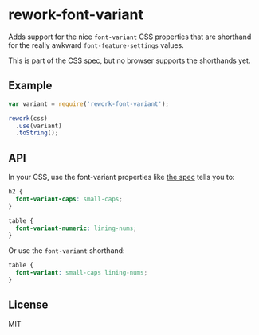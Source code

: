 # rework-font-variant

  Adds support for the nice `font-variant` CSS properties that are shorthand for the really awkward `font-feature-settings` values. 

  This is part of the [CSS spec](http://www.w3.org/TR/css3-fonts/#font-rend-props), but no browser supports the shorthands yet.

## Example

```js
var variant = require('rework-font-variant');

rework(css)
  .use(variant)
  .toString();
```

## API

  In your CSS, use the font-variant properties like [the spec](http://www.w3.org/TR/css3-fonts/#font-rend-props) tells you to:

```css
h2 {
  font-variant-caps: small-caps;
}

table {
  font-variant-numeric: lining-nums;
}
```

  Or use the `font-variant` shorthand:

```css
table {
  font-variant: small-caps lining-nums;
}
```

## License

  MIT
